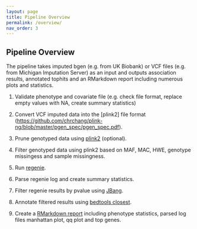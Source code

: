```yaml
---
layout: page
title: Pipeline Overview
permalink: /overview/
nav_order: 3
---
```


## Pipeline Overview

The pipeline takes imputed bgen (e.g. from UK Biobank) or VCF files (e.g. from Michigan Imputation Server) as an input and outputs association results, annotated tophits and an RMarkdown report including numerous plots and statistics.

1. Validate phenotype and covariate file (e.g. check file format, replace empty values with NA, create summary statistics)

2. Convert VCF imputed data into the [plink2] file format (https://github.com/chrchang/plink-ng/blob/master/pgen_spec/pgen_spec.pdf).

3. Prune genotyped data using [plink2](https://www.cog-genomics.org/plink/2.0/) (optional).

4. Filter genotyped data using plink2 based on MAF, MAC, HWE, genotype missingess and sample missingness.

5. Run [regenie](https://github.com/rgcgithub/regenie).

6. Parse regenie log and create summary statistics.

7. Filter regenie results by pvalue using [JBang](https://github.com/jbangdev/jbang).

8. Annotate filtered results using [bedtools closest](https://bedtools.readthedocs.io/en/latest/content/tools/closest.html).

9. Create a [RMarkdown report](https://rmarkdown.rstudio.com/) including phenotype statistics, parsed log files manhattan plot, qq plot and top genes.
